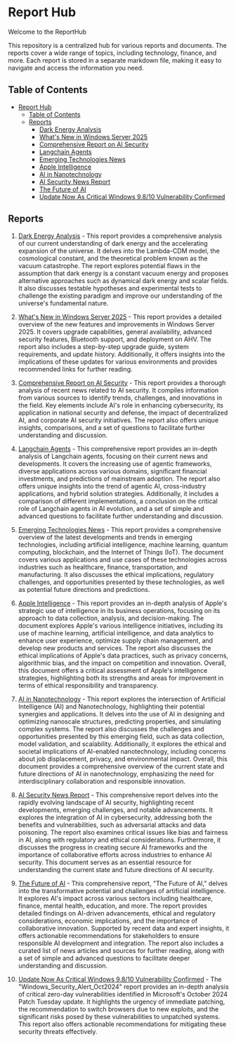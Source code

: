 # Report Hub

Welcome to the ReportHub

This repository is a centralized hub for various reports and documents. The reports cover a wide range of topics, including technology, finance, and more. Each report is stored in a separate markdown file, making it easy to navigate and access the information you need.

## Table of Contents

- [Report Hub](#report-hub)
  - [Table of Contents](#table-of-contents)
  - [Reports](#reports)
    - [Dark Energy Analysis](./reports/dark_energy_analysis.md)
    - [What's New in Windows Server 2025](./reports/WhatsNewWindowsServer2025.md)
    - [Comprehensive Report on AI Security](./reports/ComprehensiveReportonAISecurity_2024-11-04_21-32-44.md)
    - [Langchain Agents](./reports/LangchainAgents_2024-11-04_21-16-22.md)
    - [Emerging Technologies News](./reports/Emerging%20Technologies%20News_2024-10-26_16-12-21.md)
    - [Apple Intelligence](./reports/Apple%20Intelligence_2024-10-25_20-50-32.md)
    - [AI in Nanotechnology](./reports/AI%20in%20Nanotechnology_2024-10-26_15-44-05.md)
    - [AI Security News Report](./reports/AI_Security_Challenges_and_Advancements.md)
    - [The Future of AI](./reports/Future_of_AI.md)
    - [Update Now As Critical Windows 9.8/10 Vulnerability Confirmed](./reports/Windows_Security_Alert_Oct2024.md)

## Reports

1. [Dark Energy Analysis](./reports/dark_energy_analysis.md) - This report provides a comprehensive analysis of our current understanding of dark energy and the accelerating expansion of the universe. It delves into the Lambda-CDM model, the cosmological constant, and the theoretical problem known as the vacuum catastrophe. The report explores potential flaws in the assumption that dark energy is a constant vacuum energy and proposes alternative approaches such as dynamical dark energy and scalar fields. It also discusses testable hypotheses and experimental tests to challenge the existing paradigm and improve our understanding of the universe's fundamental nature.

2. [What's New in Windows Server 2025](./reports/WhatsNewWindowsServer2025.md) - This report provides a detailed overview of the new features and improvements in Windows Server 2025. It covers upgrade capabilities, general availability, advanced security features, Bluetooth support, and deployment on AHV. The report also includes a step-by-step upgrade guide, system requirements, and update history. Additionally, it offers insights into the implications of these updates for various environments and provides recommended links for further reading.

3. [Comprehensive Report on AI Security](./reports/ComprehensiveReportonAISecurity_2024-11-04_21-32-44.md) - This report provides a thorough analysis of recent news related to AI security. It compiles information from various sources to identify trends, challenges, and innovations in the field. Key elements include AI's role in enhancing cybersecurity, its application in national security and defense, the impact of decentralized AI, and corporate AI security initiatives. The report also offers unique insights, comparisons, and a set of questions to facilitate further understanding and discussion.

4. [Langchain Agents](./reports/LangchainAgents_2024-11-04_21-16-22.md) - This comprehensive report provides an in-depth analysis of Langchain agents, focusing on their current news and developments. It covers the increasing use of agentic frameworks, diverse applications across various domains, significant financial investments, and predictions of mainstream adoption. The report also offers unique insights into the trend of agentic AI, cross-industry applications, and hybrid solution strategies. Additionally, it includes a comparison of different implementations, a conclusion on the critical role of Langchain agents in AI evolution, and a set of simple and advanced questions to facilitate further understanding and discussion.

5. [Emerging Technologies News](./reports/Emerging%20Technologies%20News_2024-10-26_16-12-21.md) - This report provides a comprehensive overview of the latest developments and trends in emerging technologies, including artificial intelligence, machine learning, quantum computing, blockchain, and the Internet of Things (IoT). The document covers various applications and use cases of these technologies across industries such as healthcare, finance, transportation, and manufacturing. It also discusses the ethical implications, regulatory challenges, and opportunities presented by these technologies, as well as potential future directions and predictions.

6. [Apple Intelligence](./reports/Apple%20Intelligence_2024-10-25_20-50-32.md) - This report provides an in-depth analysis of Apple's strategic use of intelligence in its business operations, focusing on its approach to data collection, analysis, and decision-making. The document explores Apple's various intelligence initiatives, including its use of machine learning, artificial intelligence, and data analytics to enhance user experience, optimize supply chain management, and develop new products and services. The report also discusses the ethical implications of Apple's data practices, such as privacy concerns, algorithmic bias, and the impact on competition and innovation. Overall, this document offers a critical assessment of Apple's intelligence strategies, highlighting both its strengths and areas for improvement in terms of ethical responsibility and transparency.

7. [AI in Nanotechnology](./reports/AI%20in%20Nanotechnology_2024-10-26_15-44-05.md) - This report explores the intersection of Artificial Intelligence (AI) and Nanotechnology, highlighting their potential synergies and applications. It delves into the use of AI in designing and optimizing nanoscale structures, predicting properties, and simulating complex systems. The report also discusses the challenges and opportunities presented by this emerging field, such as data collection, model validation, and scalability. Additionally, it explores the ethical and societal implications of AI-enabled nanotechnology, including concerns about job displacement, privacy, and environmental impact. Overall, this document provides a comprehensive overview of the current state and future directions of AI in nanotechnology, emphasizing the need for interdisciplinary collaboration and responsible innovation.

8. [AI Security News Report](./reports/AI_Security_Challenges_and_Advancements.md) - This comprehensive report delves into the rapidly evolving landscape of AI security, highlighting recent developments, emerging challenges, and notable advancements. It explores the integration of AI in cybersecurity, addressing both the benefits and vulnerabilities, such as adversarial attacks and data poisoning. The report also examines critical issues like bias and fairness in AI, along with regulatory and ethical considerations. Furthermore, it discusses the progress in creating secure AI frameworks and the importance of collaborative efforts across industries to enhance AI security. This document serves as an essential resource for understanding the current state and future directions of AI security.

9. [The Future of AI](./reports/Future_of_AI.md) - This comprehensive report, "The Future of AI," delves into the transformative potential and challenges of artificial intelligence. It explores AI's impact across various sectors including healthcare, finance, mental health, education, and more. The report provides detailed findings on AI-driven advancements, ethical and regulatory considerations, economic implications, and the importance of collaborative innovation. Supported by recent data and expert insights, it offers actionable recommendations for stakeholders to ensure responsible AI development and integration. The report also includes a curated list of news articles and sources for further reading, along with a set of simple and advanced questions to facilitate deeper understanding and discussion.

10. [Update Now As Critical Windows 9.8/10 Vulnerability Confirmed](./reports/Windows_Security_Alert_Oct2024.md) - The "Windows_Security_Alert_Oct2024" report provides an in-depth analysis of critical zero-day vulnerabilities identified in Microsoft's October 2024 Patch Tuesday update. It highlights the urgency of immediate patching, the recommendation to switch browsers due to new exploits, and the significant risks posed by these vulnerabilities to unpatched systems. This report also offers actionable recommendations for mitigating these security threats effectively.
